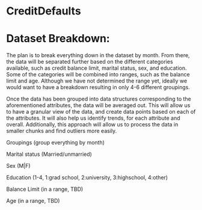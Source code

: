 # CreditDefaults

# Dataset Breakdown:

The plan is to break everything down in the dataset by month. 
From there, the data will be separated further based on the different categories available, 
such as credit balance limit, marital status, sex, and education. 
Some of the categories will be combined into ranges, such as the balance limit and age. 
Although we have not determined the range yet, ideally we would want to have a breakdown resulting in only 4-6 different groupings.

Once the data has been grouped into data structures corresponding to the aforementioned attributes, the data will be averaged out.
This will allow us to have a granular view of the data, and create data points based on each of the attributes. 
It will also help us identify trends, for each attribute and overall. 
Additionally, this approach will allow us to process the data in smaller chunks and find outliers more easily.

Groupings (group everything by month)

Marital status (Married/unmarried)

Sex (M|F)

Education (1-4, 1:grad school, 2:university, 3:highschool, 4:other)

Balance Limit (in a range, TBD)

Age (in a range, TBD)

